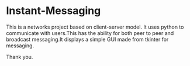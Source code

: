 # Instant-Messaging

This is a networks project based on client-server model. It uses python to communicate with users.This has the ability for both peer to peer and broadcast messaging.It displays a simple GUI made from tkinter for messaging.

Thank you.
